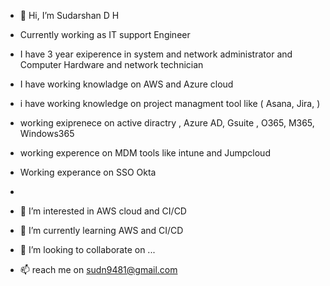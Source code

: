 - 👋 Hi, I’m Sudarshan D H
- Currently working as IT support Engineer 
- I have 3 year exiperence in system and network administrator and Computer Hardware and network technician 
- I have working knowladge on AWS and Azure cloud
- i have working knowledge on project managment tool like ( Asana, Jira, )
- working exiprenece  on active diractry , Azure AD, Gsuite , O365, M365, Windows365
- working experence on MDM tools like  intune and Jumpcloud
- Working experance on SSO Okta
- 



- 👀 I’m interested in AWS cloud and CI/CD
- 🌱 I’m currently learning AWS and CI/CD
- 💞️ I’m looking to collaborate on ...
- 📫 reach me on sudn9481@gmail.com
<!---
gowdasudarshan/gowdasudarshan is a ✨ special ✨ repository because its `README.md` (this file) appears on your GitHub profile.
You can click the Preview link to take a look at your changes.
--->
